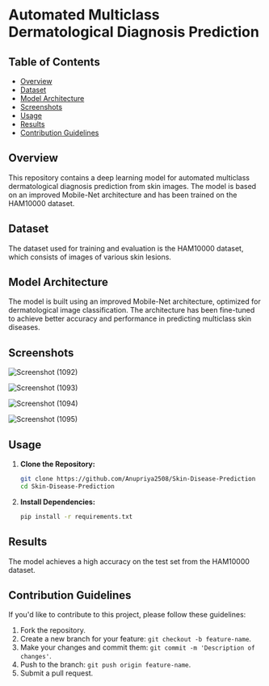 # Automated Multiclass Dermatological Diagnosis Prediction

## Table of Contents

- [Overview](#overview)
- [Dataset](#dataset)
- [Model Architecture](#model-architecture)
- [Screenshots](#screenshots)
- [Usage](#usage)
- [Results](#results)
- [Contribution Guidelines](#contribution-guidelines)

## Overview

This repository contains a deep learning model for automated multiclass dermatological diagnosis prediction from skin images. The model is based on an improved Mobile-Net architecture and has been trained on the HAM10000 dataset.

## Dataset

The dataset used for training and evaluation is the HAM10000 dataset, which consists of images of various skin lesions.

## Model Architecture

The model is built using an improved Mobile-Net architecture, optimized for dermatological image classification. The architecture has been fine-tuned to achieve better accuracy and performance in predicting multiclass skin diseases.

## Screenshots
![Screenshot (1092)](https://github.com/Anupriya2508/Skin-Disease-Prediction/assets/89139657/de737bc6-dae5-4a62-b47d-b021e14d202d)

![Screenshot (1093)](https://github.com/Anupriya2508/Skin-Disease-Prediction/assets/89139657/8d4fd3df-c0f4-494b-bbe1-80fd13105db9)

![Screenshot (1094)](https://github.com/Anupriya2508/Skin-Disease-Prediction/assets/89139657/de8a78cc-960b-4cb7-8eef-a2e87fa0bd2b)

![Screenshot (1095)](https://github.com/Anupriya2508/Skin-Disease-Prediction/assets/89139657/9fb17a2a-68dd-4092-9122-06fdf2702b4e)


## Usage

1. **Clone the Repository:**

    ```bash
    git clone https://github.com/Anupriya2508/Skin-Disease-Prediction
    cd Skin-Disease-Prediction
    ```

2. **Install Dependencies:**

    ```bash
    pip install -r requirements.txt
    ```

## Results

The model achieves a high accuracy on the test set from the HAM10000 dataset. 


## Contribution Guidelines

If you'd like to contribute to this project, please follow these guidelines:

1. Fork the repository.
2. Create a new branch for your feature: `git checkout -b feature-name`.
3. Make your changes and commit them: `git commit -m 'Description of changes'`.
4. Push to the branch: `git push origin feature-name`.
5. Submit a pull request.


